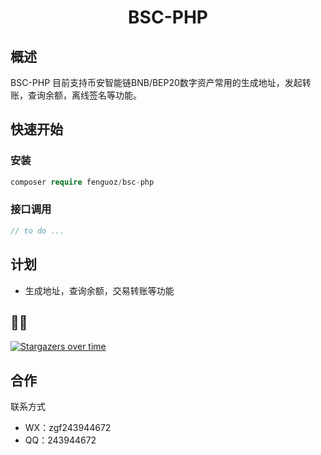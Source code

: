 <h1 align="center">BSC-PHP</h1>

## 概述

BSC-PHP 目前支持币安智能链BNB/BEP20数字资产常用的生成地址，发起转账，查询余额，离线签名等功能。

## 快速开始

### 安装

``` php
composer require fenguoz/bsc-php
```

### 接口调用

``` php
// to do ...
```

## 计划

- 生成地址，查询余额，交易转账等功能

## 🌟🌟

[![Stargazers over time](https://starchart.cc/Fenguoz/bsc-php.svg)](https://starchart.cc/Fenguoz/bsc-php)

## 合作

联系方式
- WX：zgf243944672
- QQ：243944672
